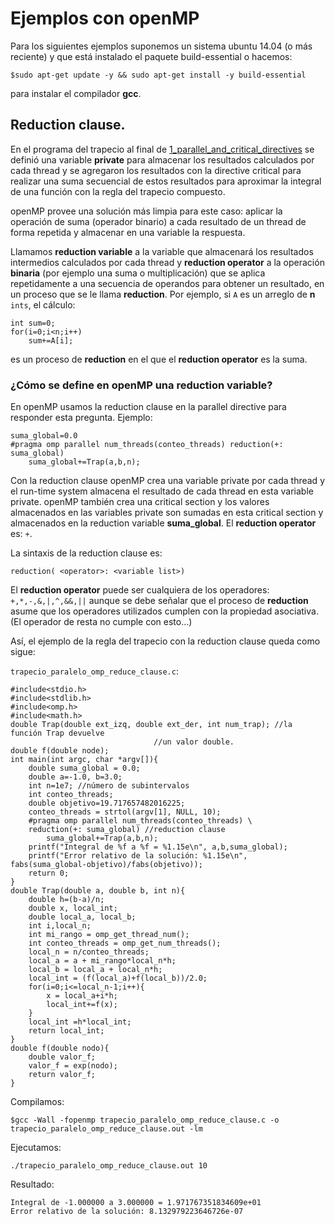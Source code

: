 # Ejemplos con openMP

Para los siguientes ejemplos suponemos un sistema ubuntu 14.04 (o más reciente) y que está instalado el paquete build-essential o hacemos:

```
$sudo apt-get update -y && sudo apt-get install -y build-essential
```

para instalar el compilador **gcc**.


## Reduction clause.

En el programa del trapecio al final de [1_parallel_and_critical_directives](../1_parallel_and_critical_directives) se definió una variable **private** para almacenar los resultados calculados por cada thread y se agregaron los resultados con la directive critical para realizar una suma secuencial de estos resultados para aproximar la integral de una función con la regla del trapecio compuesto.

openMP provee una solución más limpia para este caso: aplicar la operación de suma (operador binario) a cada resultado de un thread de forma repetida y almacenar en una variable la respuesta.

Llamamos **reduction variable** a la variable que almacenará los resultados intermedios calculados por cada thread y **reduction operator** a la operación **binaria** (por ejemplo una suma o multiplicación) que se aplica repetidamente a una secuencia de operandos para obtener un resultado, en un proceso que se le llama **reduction**. Por ejemplo, si ```A``` es un arreglo de **n** ```ints```, el cálculo:

```
int sum=0;
for(i=0;i<n;i++)
	sum+=A[i];
``` 

es un proceso de **reduction** en el que el **reduction operator** es la suma.

### ¿Cómo se define en openMP una **reduction variable**?

En openMP usamos la reduction clause en la parallel directive para responder esta pregunta. Ejemplo:

```
suma_global=0.0
#pragma omp parallel num_threads(conteo_threads) reduction(+: suma_global)
	suma_global+=Trap(a,b,n);

```

Con la reduction clause openMP crea una variable private por cada thread y el run-time system almacena el resultado de cada thread en esta variable private. openMP también crea una critical section y los valores almacenados en las variables private son sumadas en esta critical section y almacenados en la reduction variable **suma_global**. El **reduction operator** es: ```+```.

La sintaxis de la reduction clause es:

```
reduction( <operator>: <variable list>)
```

El **reduction operator** puede ser cualquiera de los operadores: ```+,*,-,&,|,^,&&,||``` aunque se debe señalar que el proceso de **reduction** asume que los operadores utilizados cumplen con la propiedad asociativa. (El operador de resta no cumple con esto...)

Así, el ejemplo de la regla del trapecio con la reduction clause queda como sigue:


```trapecio_paralelo_omp_reduce_clause.c```:

```
#include<stdio.h>
#include<stdlib.h>
#include<omp.h>
#include<math.h>
double Trap(double ext_izq, double ext_der, int num_trap); //la función Trap devuelve
                                //un valor double.
double f(double node);
int main(int argc, char *argv[]){
    double suma_global = 0.0;
    double a=-1.0, b=3.0;
    int n=1e7; //número de subintervalos
    int conteo_threads;
    double objetivo=19.717657482016225;
    conteo_threads = strtol(argv[1], NULL, 10);
    #pragma omp parallel num_threads(conteo_threads) \
    reduction(+: suma_global) //reduction clause
        suma_global+=Trap(a,b,n);
    printf("Integral de %f a %f = %1.15e\n", a,b,suma_global);
    printf("Error relativo de la solución: %1.15e\n", fabs(suma_global-objetivo)/fabs(objetivo));
    return 0;
}
double Trap(double a, double b, int n){
    double h=(b-a)/n;
    double x, local_int;
    double local_a, local_b;
    int i,local_n;
    int mi_rango = omp_get_thread_num();
    int conteo_threads = omp_get_num_threads();
    local_n = n/conteo_threads;
    local_a = a + mi_rango*local_n*h;
    local_b = local_a + local_n*h;
    local_int = (f(local_a)+f(local_b))/2.0;
    for(i=0;i<=local_n-1;i++){
        x = local_a+i*h;
        local_int+=f(x);
    }
    local_int =h*local_int;
    return local_int;
}
double f(double nodo){
    double valor_f;
    valor_f = exp(nodo);
    return valor_f;
}
```

Compilamos:

```
$gcc -Wall -fopenmp trapecio_paralelo_omp_reduce_clause.c -o trapecio_paralelo_omp_reduce_clause.out -lm
```

Ejecutamos:

```
./trapecio_paralelo_omp_reduce_clause.out 10
```

Resultado:

```
Integral de -1.000000 a 3.000000 = 1.971767351834609e+01
Error relativo de la solución: 8.132979223646726e-07
```







